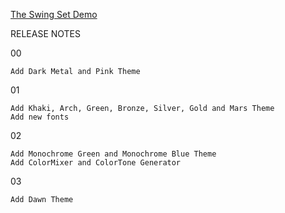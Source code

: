 [The Swing Set Demo](https://github.com/x-jrga/swingset2 "The Swing Set Demo")

RELEASE NOTES

00

    Add Dark Metal and Pink Theme
    
01 

    Add Khaki, Arch, Green, Bronze, Silver, Gold and Mars Theme
    Add new fonts
02 

    Add Monochrome Green and Monochrome Blue Theme
    Add ColorMixer and ColorTone Generator
03 

    Add Dawn Theme
    

